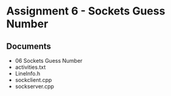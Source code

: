 # Assignment 6 - Sockets Guess Number

## Documents
- 06 Sockets Guess Number
- activities.txt
- LineInfo.h
- sockclient.cpp
- sockserver.cpp
